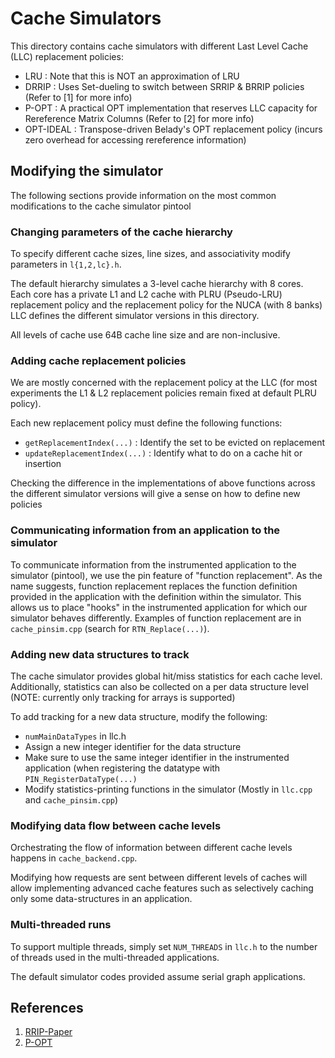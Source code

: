 # Cache Simulators 

This directory contains cache simulators with different Last Level Cache (LLC) 
replacement policies:
* LRU       : Note that this is NOT an approximation of LRU
* DRRIP     : Uses Set-dueling to switch between SRRIP & BRRIP policies (Refer to [1] for more info)
* P-OPT     : A practical OPT implementation that reserves LLC capacity for Rereference Matrix Columns (Refer to [2] for more info)
* OPT-IDEAL : Transpose-driven Belady's OPT replacement policy (incurs zero overhead for accessing rereference information)

## Modifying the simulator

The following sections provide information on the most common modifications to the cache simulator pintool

### Changing parameters of the cache hierarchy

To specify different cache sizes, line sizes, and associativity modify parameters in `l{1,2,lc}.h`. 

The default hierarchy simulates a 3-level cache hierarchy with 8 cores. Each core
has a private L1 and L2 cache with PLRU (Pseudo-LRU) replacement policy and the 
replacement policy for the NUCA (with 8 banks) LLC defines the different simulator versions in this directory.

All levels of cache use 64B cache line size and are non-inclusive. 

### Adding cache replacement policies

We are mostly concerned with the replacement policy at the LLC (for 
most experiments the L1 & L2 replacement policies remain fixed at 
default PLRU policy).

Each new replacement policy must define the following functions:
* `getReplacementIndex(...)`    : Identify the set to be evicted on replacement
* `updateReplacementIndex(...)` : Identify what to do on a cache hit or insertion 

Checking the difference in the implementations of above functions across the 
different simulator versions will give a sense on how to define new policies

### Communicating information from an application to the simulator

To communicate information from the instrumented application to the simulator (pintool), 
we use the pin feature of "function replacement". As the name suggests,
function replacement replaces the function definition provided in the 
application with the definition within the simulator. This allows us
to place "hooks" in the instrumented application for which our simulator
behaves differently. Examples of function replacement are in `cache_pinsim.cpp` (search for `RTN_Replace(...)`).

### Adding new data structures to track

The cache simulator provides global hit/miss statistics for each cache 
level. Additionally, statistics can also be collected on a per data
structure level (NOTE: currently only tracking for arrays is supported)

To add tracking for a new data structure, modify the following:
* `numMainDataTypes` in llc.h
* Assign a new integer identifier for the data structure
* Make sure to use the same integer identifier in the instrumented application (when registering the datatype with `PIN_RegisterDataType(...)`
* Modify statistics-printing functions in the simulator (Mostly in `llc.cpp` and `cache_pinsim.cpp`)

### Modifying data flow between cache levels

Orchestrating the flow of information between different cache levels happens in `cache_backend.cpp`. 

Modifying how requests are sent between different levels of caches will allow implementing advanced
cache features such as selectively caching only some data-structures in an application.

### Multi-threaded runs

To support multiple threads, simply set `NUM_THREADS` in `llc.h` to the number of threads used in the 
multi-threaded applications.

The default simulator codes provided assume serial graph applications.

## References

1. [RRIP-Paper](https://people.csail.mit.edu/emer/papers/2010.06.isca.rrip.pdf)
2. [P-OPT](https://users.ece.cmu.edu/~vigneshb/papers/POPT_HPCA21_CameraReady.pdf)

